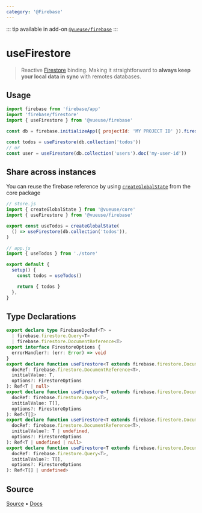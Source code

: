 ```yaml
---
category: '@Firebase'
---
```


<!--DEMO_STARTS--><!--DEMO_ENDS-->

<!--HEAD_STARTS-->
::: tip
available in add-on [`@vueuse/firebase`](/firebase/)
:::

<!--HEAD_ENDS-->

# useFirestore

> Reactive [Firestore](https://firebase.google.com/docs/firestore) binding. Making it straightforward to **always keep your local data in sync** with remotes databases.

## Usage

```js {7,9}
import firebase from 'firebase/app'
import 'firebase/firestore'
import { useFirestore } from '@vueuse/firebase'

const db = firebase.initializeApp({ projectId: 'MY PROJECT ID' }).firestore()

const todos = useFirestore(db.collection('todos'))
// or
const user = useFirestore(db.collection('users').doc('my-user-id'))
```

## Share across instances

You can reuse the firebase reference by using [`createGlobalState`](https://vueuse.js.org/?path=/story/state--createglobalstate) from the core package

```js
// store.js
import { createGlobalState } from '@vueuse/core'
import { useFirestore } from '@vueuse/firebase'

export const useTodos = createGlobalState(
  () => useFirestore(db.collection('todos')),
)
```

```js
// app.js
import { useTodos } from './store'

export default {
  setup() {
    const todos = useTodos()

    return { todos }
  },
}
```


<!--FOOTER_STARTS-->
## Type Declarations

```typescript
export declare type FirebaseDocRef<T> =
  | firebase.firestore.Query<T>
  | firebase.firestore.DocumentReference<T>
export interface FirestoreOptions {
  errorHandler?: (err: Error) => void
}
export declare function useFirestore<T extends firebase.firestore.DocumentData>(
  docRef: firebase.firestore.DocumentReference<T>,
  initialValue: T,
  options?: FirestoreOptions
): Ref<T | null>
export declare function useFirestore<T extends firebase.firestore.DocumentData>(
  docRef: firebase.firestore.Query<T>,
  initialValue: T[],
  options?: FirestoreOptions
): Ref<T[]>
export declare function useFirestore<T extends firebase.firestore.DocumentData>(
  docRef: firebase.firestore.DocumentReference<T>,
  initialValue?: T | undefined,
  options?: FirestoreOptions
): Ref<T | undefined | null>
export declare function useFirestore<T extends firebase.firestore.DocumentData>(
  docRef: firebase.firestore.Query<T>,
  initialValue?: T[],
  options?: FirestoreOptions
): Ref<T[] | undefined>
```

## Source

[Source](https://github.com/antfu/vueuse/blob/master/packages/firebase/useFirestore/index.ts) • [Docs](https://github.com/antfu/vueuse/blob/master/packages/firebase/useFirestore/index.md)


<!--FOOTER_ENDS-->